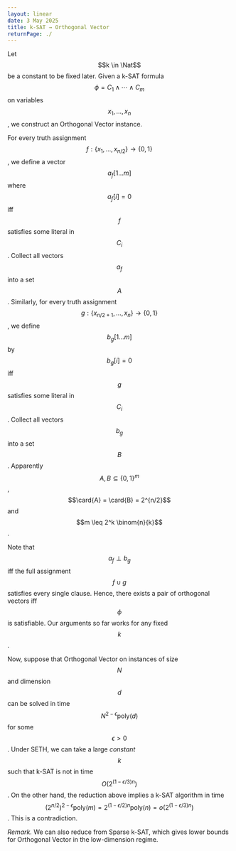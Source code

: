 ```yaml
---
layout: linear
date: 3 May 2025
title: k-SAT → Orthogonal Vector
returnPage: ./
---
```


Let $$k \in \Nat$$ be a constant to be fixed later. Given a k-SAT formula $$\phi = C_1 \land \cdots \land C_m$$ on variables $$x_1, \dots, x_n$$, we construct an Orthogonal Vector instance.

For every truth assignment $$f : \{x_1, \dots, x_{n/2}\} \to \{0,1\}$$, we define a vector $$a_f[1 \dots m]$$ where $$a_f[i] = 0$$ iff $$f$$ satisfies some literal in $$C_i$$. Collect all vectors $$a_f$$ into a set $$A$$. Similarly, for every truth assignment $$g : \{x_{n/2+1}, \dots, x_n\} \to \{0,1\}$$, we define $$b_g[1 \dots m]$$ by $$b_g[i] = 0$$ iff $$g$$ satisfies some literal in $$C_i$$. Collect all vectors $$b_g$$ into a set $$B$$. Apparently $$A,B \subseteq \{0,1\}^m$$, $$\card{A} = \card{B} = 2^{n/2}$$ and $$m \leq 2^k \binom{n}{k}$$.

Note that $$a_f \perp b_g$$ iff the full assignment $$f \cup g$$ satisfies every single clause. Hence, there exists a pair of orthogonal vectors iff $$\phi$$ is satisfiable. Our arguments so far works for any fixed $$k$$.

Now, suppose that Orthogonal Vector on instances of size $$N$$ and dimension $$d$$ can be solved in time $$N^{2-\epsilon} \mathrm{poly}(d)$$ for some $$\epsilon > 0$$. Under SETH, we can take a large *constant* $$k$$ such that k-SAT is not in time $$O(2^{(1-\epsilon/3)n})$$. On the other hand, the reduction above implies a k-SAT algorithm in time $$(2^{n/2})^{2-\epsilon} \mathrm{poly}(m) = 2^{(1-\epsilon/2)n} \mathrm{poly}(n) = o(2^{(1-\epsilon/3)n})$$. This is a contradiction.

*Remark.* We can also reduce from Sparse k-SAT, which gives lower bounds for Orthogonal Vector in the low-dimension regime.
